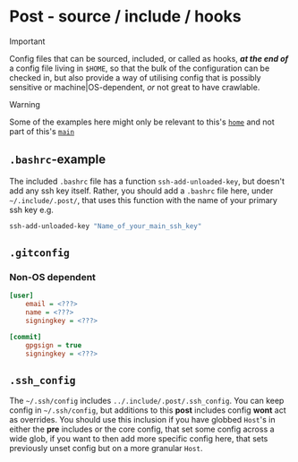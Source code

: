 # **Post** - source / include / hooks
> [!IMPORTANT]
> Config files that can be sourced, included, or called as hooks, _**at the end of**_ a config file living in `$HOME`, so that the bulk of the configuration can be checked in, but also provide a way of utilising config that is possibly sensitive or machine|OS-dependent, _or_ not great to have crawlable.

> [!WARNING]
> Some of the examples here might only be relevant to this's [`home`](https://github.com/Skenvy/dotfiles/tree/home) and not part of this's [`main`](https://github.com/Skenvy/dotfiles/tree/main)
## `.bashrc`-example
The included `.bashrc` file has a function `ssh-add-unloaded-key`, but doesn't add any ssh key itself. Rather, you should add a `.bashrc` file here, under `~/.include/.post/`, that uses this function with the name of your primary ssh key e.g.
```bash
ssh-add-unloaded-key "Name_of_your_main_ssh_key"
```
## `.gitconfig`
### Non-OS dependent
```ini
[user]
    email = <???>
    name = <???>
    signingkey = <???>

[commit]
    gpgsign = true
    signingkey = <???>
```
## `.ssh_config`
The `~/.ssh/config` includes `../.include/.post/.ssh_config`. You can keep config in `~/.ssh/config`, but additions to this **post** includes config **wont** act as overrides. You should use this inclusion if you have globbed `Host`'s in either the **pre** includes or the core config, that set some config across a wide glob, if you want to then add more specific config here, that sets previously unset config but on a more granular `Host`.
